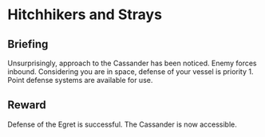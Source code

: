 # Hitchhikers and Strays
## Briefing

Unsurprisingly, approach to the Cassander has been noticed. Enemy forces inbound. Considering you are in space, defense of your vessel is priority 1. Point defense systems are available for use.

## Reward
Defense of the Egret is successful. The Cassander is now accessible. 